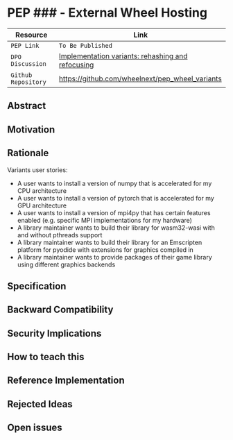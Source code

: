 # PEP ### - External Wheel Hosting

| Resource            | Link                                                                |
| ------------------- | ------------------------------------------------------------------- |
| `PEP Link`          | `To Be Published`                                                   |
| `DPO Discussion`    | [Implementation variants: rehashing and refocusing](https://discuss.python.org/t/implementation-variants-rehashing-and-refocusing/54884) |
| `Github Repository` | <https://github.com/wheelnext/pep_wheel_variants>                   |

## Abstract

## Motivation

## Rationale

Variants user stories:

- A user wants to install a version of numpy that is accelerated for my CPU architecture
- A user wants to install a version of pytorch that is accelerated for my GPU architecture
- A user wants to install a version of mpi4py that has certain features enabled (e.g. specific MPI implementations for my hardware)
- A library maintainer wants to build their library for wasm32-wasi with and without pthreads support
- A library maintainer wants to build their library for an Emscripten platform for pyodide with extensions for graphics compiled in
- A library maintainer wants to provide packages of their game library using different graphics backends


## Specification

## Backward Compatibility

## Security Implications

## How to teach this

## Reference Implementation

## Rejected Ideas

## Open issues
